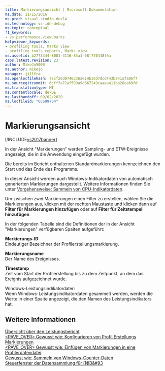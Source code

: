 ```yaml
---
title: Markierungsansicht | Microsoft-Dokumentation
ms.date: 11/15/2016
ms.prod: visual-studio-dev14
ms.technology: vs-ide-debug
ms.topic: conceptual
f1_keywords:
- vs.performance.view.marks
helpviewer_keywords:
- profiling tools, Marks view
- profiling tools reports, Marks view
ms.assetid: b2773344-8081-4116-85a1-58f770448f6a
caps.latest.revision: 23
author: MikeJo5000
ms.author: mikejo
manager: jillfra
ms.openlocfilehash: 77cf26d9746336a614b36d7dcd443b841afa06f7
ms.sourcegitcommit: 6cfffa72af599a9d667249caaaa411bb28ea69fd
ms.translationtype: MT
ms.contentlocale: de-DE
ms.lasthandoff: 09/02/2020
ms.locfileid: "65699764"
---
```

# <a name="marks-view"></a>Markierungsansicht
[!INCLUDE[vs2017banner](../includes/vs2017banner.md)]

In der Ansicht "Markierungen" werden Sampling- und ETW-Ereignisse angezeigt, die in die Anwendung eingefügt wurden.  
  
 Die bereits im Bericht enthaltenen Standardmarkierungen kennzeichnen den Start und das Ende des Programms.  
  
 In dieser Ansicht werden auch Windows-Indikatordaten von automatisch generierten Markierungen dargestellt. Weitere Informationen finden Sie unter [Vorgehensweise: Sammeln von CPU-Indikatordaten](../profiling/how-to-collect-windows-counter-data.md).  
  
 Um zwischen zwei Markierungen einen Filter zu erstellen, wählen Sie die Markierungen aus, klicken mit der rechten Maustaste und klicken dann auf **Filter für Markierungen hinzufügen** oder auf **Filter für Zeitstempel hinzufügen**.  
  
 In der folgenden Tabelle sind die Definitionen der in der Ansicht "Markierungen" verfügbaren Spalten aufgeführt:  
  
 **Markierungs-ID**  
 Eindeutiger Bezeichner der Profilerstellungsmarkierung.  
  
 **Markierungsname**  
 Der Name des Ereignisses.  
  
 **Timestamp**  
 Zeit vom Start der Profilerstellung bis zu dem Zeitpunkt, an dem das Ereignis aufgezeichnet wurde.  
  
 Windows-Leistungsindikatordaten  
 Wenn Windows-Leistungsindikatordaten gesammelt werden, werden die Werte in einer Spalte angezeigt, die den Namen des Leistungsindikators hat.  
  
## <a name="see-also"></a>Weitere Informationen  
 [Übersicht über den Leistungsbericht](../profiling/performance-report-overview.md)   
 [<PAVE_OVER> Gewusst wie: Konfigurieren von Profil Erstellungs Markierungen](https://msdn.microsoft.com/library/65a23880-e5e8-4d5a-82b3-6498b9ef8975)   
 [<PAVE_OVER> Gewusst wie: Einfügen von Markierungen in eine Profilerdatendatei](https://msdn.microsoft.com/library/856bfc81-a60f-42e5-a9bc-71b986c1e09d)   
 [Gewusst wie: Sammeln von Windows-Counter-Daten](../profiling/how-to-collect-windows-counter-data.md)   
 [Steuerfenster der Datensammlung für &#91;NIB&#93](https://msdn.microsoft.com/98d740d8-459f-4605-bf04-fb17aafaaa8f)

